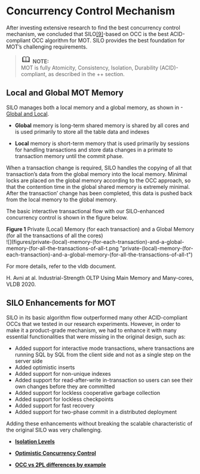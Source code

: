 # Concurrency Control Mechanism<a name="EN-US_TOPIC_0257867427"></a>

After investing extensive research to find the best concurrency control mechanism, we concluded that SILO[\[9\]](en-us_topic_0257713290.md#_ftn9)-based on OCC is the best ACID-compliant OCC algorithm for MOT. SILO provides the best foundation for MOT’s challenging requirements.

>![](public_sys-resources/icon-note.gif) **NOTE:**   
>MOT is fully Atomicity, Consistency, Isolation, Durability \(ACID\)-compliant, as described in the ++ section.  

## Local and Global MOT Memory<a name="en-us_topic_0257713290_section116201353712"></a>

SILO manages both a local memory and a global memory, as shown in -[Global and Local](memory-planning.md#en-us_topic_0257713337_section31231454125312).

-   **Global**  memory is long-term shared memory is shared by all cores and is used primarily to store all the table data and indexes

-   **Local**  memory is short-term memory that is used primarily by sessions for handling transactions and store data changes in a primate to transaction memory until the commit phase.

When a transaction change is required, SILO handles the copying of all that transaction’s data from the global memory into the local memory. Minimal locks are placed on the global memory according to the OCC approach, so that the contention time in the global shared memory is extremely minimal. After the transaction’ change has been completed, this data is pushed back from the local memory to the global memory.

The basic interactive transactional flow with our SILO-enhanced concurrency control is shown in the figure below.

**Figure  1**  Private \(Local\) Memory \(for each transaction\) and a Global Memory \(for all the transactions of all the cores\)<a name="en-us_topic_0257713290_fig711218135584"></a>  
![](figures/private-(local)-memory-(for-each-transaction)-and-a-global-memory-(for-all-the-transactions-of-all-t.png "private-(local)-memory-(for-each-transaction)-and-a-global-memory-(for-all-the-transactions-of-all-t")

For more details, refer to the vldb document.

H. Avni at al. Industrial-Strength OLTP Using Main Memory and Many-cores, VLDB 2020.

## SILO Enhancements for MOT<a name="en-us_topic_0257713290_section1537993443715"></a>

SILO in its basic algorithm flow outperformed many other ACID-compliant OCCs that we tested in our research experiments. However, in order to make it a product-grade mechanism, we had to enhance it with many essential functionalities that were missing in the original design, such as:

-   Added support for interactive mode transactions, where transactions are running SQL by SQL from the client side and not as a single step on the server side
-   Added optimistic inserts
-   Added support for non-unique indexes
-   Added support for read-after-write in-transaction so users can see their own changes before they are committed
-   Added support for lockless cooperative garbage collection
-   Added support for lockless checkpoints
-   Added support for fast recovery
-   Added support for two-phase commit in a distributed deployment

Adding these enhancements without breaking the scalable characteristic of the original SILO was very challenging.

-   **[Isolation Levels](isolation-levels.md)**  

-   **[Optimistic Concurrency Control](optimistic-concurrency-control.md)**  

-   **[OCC vs 2PL differences by example](occ-vs-2pl-differences-by-example.md)**  


